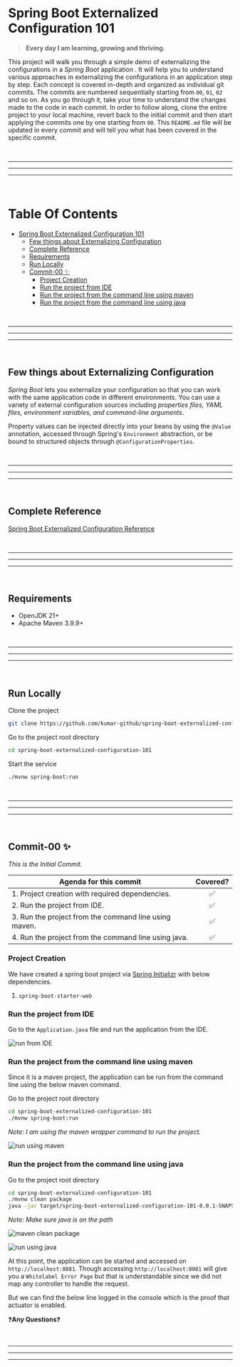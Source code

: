 # Spring Boot Externalized Configuration 101

> **Every day I am learning, growing and thriving.**

This project will walk you through a simple demo of externalizing the configurations in a *Spring Boot* application .
It will help you to understand various approaches in externalizing the configurations in an application step by step.
Each concept is covered in-depth and organized as individual git commits. The commits are numbered sequentially starting
from `00`, `01`, `02` and so on. As you go through it, take your time to understand the changes made to the
code in each commit. In order to follow along, clone the entire project to your local machine, revert back to the
initial commit and then start applying the commits one by one starting from `00`. This `README.md` file will be updated
in every commit and will tell you what has been covered in the specific commit.

<br/>

---

---

---

<br/>

Table Of Contents
=================

* [Spring Boot Externalized Configuration 101](#spring-boot-externalized-configuration-101)
    * [Few things about Externalizing Configuration](#few-things-about-externalizing-configuration)
    * [Complete Reference](#complete-reference)
    * [Requirements](#requirements)
    * [Run Locally](#run-locally)
    * [Commit-00 :sparkles:](#commit-00-sparkles)
        * [Project Creation](#project-creation)
        * [Run the project from IDE](#run-the-project-from-ide)
        * [Run the project from the command line using maven](#run-the-project-from-the-command-line-using-maven)
        * [Run the project from the command line using java](#run-the-project-from-the-command-line-using-java)

<br/>

---

---

---

<br/>

## Few things about Externalizing Configuration

*Spring Boot* lets you externalize your configuration so that you can work with the same application code in different
environments. You can use a variety of external configuration sources including *properties files, YAML files,
environment variables, and command-line arguments*.

Property values can be injected directly into your beans by using the `@Value` annotation, accessed through Spring's
`Environment` abstraction, or be bound to structured objects through `@ConfigurationProperties`.

<br/>

---

---

---

<br/>

## Complete Reference

[Spring Boot Externalized Configuration Reference](https://docs.spring.io/spring-boot/reference/features/external-config.html)

<br/>

---

---

---

<br/>

## Requirements

* OpenJDK 21+
* Apache Maven 3.9.9+

<br/>

---

---

---

<br/>

## Run Locally

Clone the project

```bash
git clone https://github.com/kumar-github/spring-boot-externalized-configuration-101
```

Go to the project root directory

```bash
cd spring-boot-externalized-configuration-101
```

Start the service

```bash
./mvnw spring-boot:run
```

<br/>

---

---

---

<br/>

## Commit-00 :sparkles:

*This is the Initial Commit.*

| **Agenda for this commit**                            |      Covered?      |
|-------------------------------------------------------|:------------------:|
| 1. Project creation with required dependencies.       | :white_check_mark: |
| 2. Run the project from IDE.                          | :white_check_mark: |
| 3. Run the project from the command line using maven. | :white_check_mark: |
| 4. Run the project from the command line using java.  | :white_check_mark: |

### Project Creation

We have created a spring boot project via [Spring Initializr](https://start.spring.io/) with below dependencies.

1. `spring-boot-starter-web`

### Run the project from IDE

Go to the `Application.java` file and run the application from the IDE.

![run from IDE](https://github.com/user-attachments/assets/54927187-805e-4995-8ea7-df30814b1780)

### Run the project from the command line using maven

Since it is a maven project, the application can be run from the command line using the below maven command.

Go to the project root directory

```bash
cd spring-boot-externalized-configuration-101
./mvnw spring-boot:run
```

*Note: I am using the maven wrapper command to run the project.*

![run using maven](https://github.com/user-attachments/assets/a6df0066-e15a-4fa5-be09-ee081f53ad2f)

### Run the project from the command line using java

Go to the project root directory

```bash
cd spring-boot-externalized-configuration-101
./mvnw clean package
java -jar target/spring-boot-externalized-configuration-101-0.0.1-SNAPSHOT.jar
```

*Note: Make sure java is on the path*

![maven clean package](https://github.com/user-attachments/assets/cf2b494e-e64f-4f69-9019-ed81a8bc8a0a)

![run using java](https://github.com/user-attachments/assets/7382e4e5-0814-4495-bd4b-002bdd583a09)

At this point, the application can be started and accessed on `http://localhost:8081`. Though accessing
`http://localhost:8081` will give you a `Whitelabel Error Page` but that is understandable since we did not map any
controller to handle the request.

But we can find the below line logged in the console which is the proof that actuator is enabled.

:question:**Any Questions**:question:

<br/>

---

---

---

<br/>
